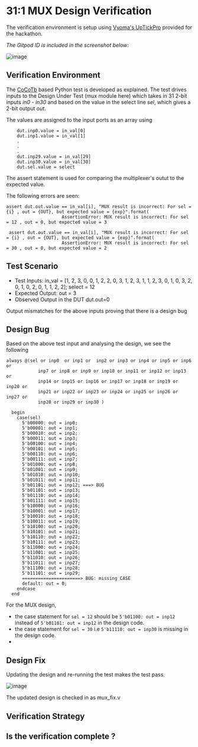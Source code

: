 # 31:1 MUX Design Verification
The verification environment is setup using [Vyoma's UpTickPro](https://vyomasystems.com) provided for the hackathon.

*The Gitpod ID is included in the screenshot below:*

![image](https://user-images.githubusercontent.com/80892311/180588458-c4ca3d30-ad7f-4960-8820-4af728d34090.png)

## Verification Environment

The [CoCoTb](https://www.cocotb.org/) based Python test is developed as explained. The test drives inputs to the Design Under Test (mux module here) which takes in 31  2-bit inputs *in0* - *in30* and based on the value in the select line *sel*, which gives a 2-bit output *out*.

The values are assigned to the input ports as an array using 
```
    dut.inp0.value = in_val[0]
    dut.inp1.value = in_val[1]
    .
    .
    .
    dut.inp29.value = in_val[29]
    dut.inp30.value = in_val[30]
    dut.sel.value = select
```

The assert statement is used for comparing the multiplexer's outut to the expected value.

The following errors are seen:
```
assert dut.out.value == in_val[i], "MUX result is incorrect: For sel = {i} , out = {OUT}, but expected value = {exp}".format(
                     AssertionError: MUX result is incorrect: For sel = 12 , out = 0, but expected value = 3
```
```
 assert dut.out.value == in_val[i], "MUX result is incorrect: For sel = {i} , out = {OUT}, but expected value = {exp}".format(
                     AssertionError: MUX result is incorrect: For sel = 30 , out = 0, but expected value = 2
```
## Test Scenario
- Test Inputs: in_val = [1, 2, 3, 0, 0, 1, 2, 2, 0, 3, 1, 2, 3, 1, 1, 2, 3, 0, 1, 0, 3, 2, 0, 1, 0, 2, 0, 1, 1, 2, 2]; select = 12
- Expected Output: out = 3
- Observed Output in the DUT dut.out=0

Output mismatches for the above inputs proving that there is a design bug

## Design Bug
Based on the above test input and analysing the design, we see the following

```
always @(sel or inp0  or inp1 or  inp2 or inp3 or inp4 or inp5 or inp6 or
            inp7 or inp8 or inp9 or inp10 or inp11 or inp12 or inp13 or 
            inp14 or inp15 or inp16 or inp17 or inp18 or inp19 or inp20 or
            inp21 or inp22 or inp23 or inp24 or inp25 or inp26 or inp27 or 
            inp28 or inp29 or inp30 )

  begin
    case(sel)
      5'b00000: out = inp0;  
      5'b00001: out = inp1;  
      5'b00010: out = inp2;  
      5'b00011: out = inp3;  
      5'b00100: out = inp4;  
      5'b00101: out = inp5;  
      5'b00110: out = inp6;  
      5'b00111: out = inp7;  
      5'b01000: out = inp8;  
      5'b01001: out = inp9;  
      5'b01010: out = inp10;
      5'b01011: out = inp11;
      5'b01101: out = inp12; ===> BUG
      5'b01101: out = inp13;
      5'b01110: out = inp14;
      5'b01111: out = inp15;
      5'b10000: out = inp16;
      5'b10001: out = inp17;
      5'b10010: out = inp18;
      5'b10011: out = inp19;
      5'b10100: out = inp20;
      5'b10101: out = inp21;
      5'b10110: out = inp22;
      5'b10111: out = inp23;
      5'b11000: out = inp24;
      5'b11001: out = inp25;
      5'b11010: out = inp26;
      5'b11011: out = inp27;
      5'b11100: out = inp28;
      5'b11101: out = inp29;
      ======================> BUG: missing CASE
      default: out = 0;
    endcase
  end
```
For the MUX design, 
- the case statement for ``sel = 12`` should be ``5'b01100: out = inp12`` instead of ``5'b01101: out = inp12`` in the design code.
- the case statement for ``sel = 30`` i.e ``5'b11110: out = inp30`` is missing in the design code.
- 
## Design Fix
Updating the design and re-running the test makes the test pass.

![image](https://user-images.githubusercontent.com/80892311/180613114-a5a5fac8-9a4d-46a9-b098-9884c0005bf8.png)

The updated design is checked in as mux_fix.v

## Verification Strategy

## Is the verification complete ?

